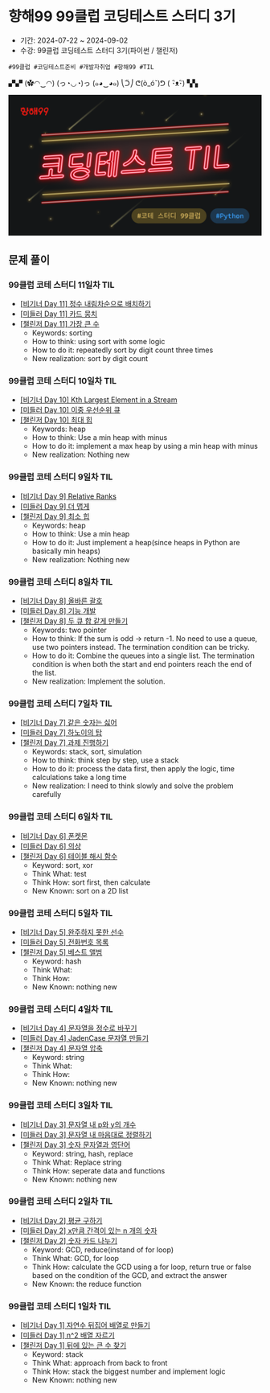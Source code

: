 # 향해99 99클럽 코딩테스트 스터디 3기

- 기간: 2024-07-22 ~ 2024-09-02
- 수강: 99클럽 코딩테스트 스터디 3기(파이썬 / 챌린저)

```text
#99클럽 #코딩테스트준비 #개발자취업 #항해99 #TIL
```

▞▞ (✿◠‿◠) (っ◔◡◔)っ (๑◕‿◕๑) ⎝ᑒ⎠ ᕦ(ò_óˇ)ᕤ ( ･ิᴥ･ิ) ▚▚

![hanghae_til_photo.png](./hanghae_til_photo.png)

## 문제 풀이

### 99클럽 코테 스터디 11일차 TIL

- [[비기너 Day 11] 정수 내림차순으로 배치하기](../Programmers/Python/Code/정수%20내림차순으로%20배치하기.py)
- [[미들러 Day 11] 카드 뭉치](../Programmers/Python/Code/카드%20뭉치.py)
- [[챌린저 Day 11] 가장 큰 수](../Programmers/Python/Code/가장%20큰%20수.py)
  - Keywords: sorting
  - How to think: using sort with some logic
  - How to do it: repeatedly sort by digit count three times
  - New realization: sort by digit count

### 99클럽 코테 스터디 10일차 TIL

- [[비기너 Day 10] Kth Largest Element in a Stream](../Leetcode/problems/703.%20Kth%20Largest%20Element%20in%20a%20Stream.md)
- [[미들러 Day 10] 이중 우선순위 큐](../Programmers/Python/Code/이중우선순위큐.py)
- [[챌린저 Day 10] 최대 힙](../BAEKJOON/problems/11279.md)
  - Keywords: heap
  - How to think: Use a min heap with minus
  - How to do it: implement a max heap by using a min heap with minus
  - New realization: Nothing new

### 99클럽 코테 스터디 9일차 TIL

- [[비기너 Day 9] Relative Ranks](../Leetcode/problems/506.%20Relative%20Ranks.md)
- [[미들러 Day 9] 더 맵게](../Programmers/Python/Code/더%20맵게.py)
- [[챌린저 Day 9] 최소 힙](../BAEKJOON/problems/1927.md)
  - Keywords: heap
  - How to think: Use a min heap
  - How to do it: Just implement a heap(since heaps in Python are basically min heaps)
  - New realization: Nothing new

### 99클럽 코테 스터디 8일차 TIL

- [[비기너 Day 8] 올바른 괄호](../Programmers/Python/Code/올바른%20괄호.py)
- [[미들러 Day 8] 기능 개발](../Programmers/Python/Code/기능개발.py)
- [[챌린저 Day 8] 두 큐 합 같게 만들기](../Programmers/Python/Code/두%20큐%20합%20같게%20만들기.py)
  - Keywords: two pointer
  - How to think: If the sum is odd -> return -1. No need to use a queue, use two pointers instead. The termination condition can be tricky.
  - How to do it: Combine the queues into a single list. The termination condition is when both the start and end pointers reach the end of the list.
  - New realization: Implement the solution.

### 99클럽 코테 스터디 7일차 TIL

- [[비기너 Day 7] 같은 숫자는 싫어](../Programmers/Python/Code/같은%20숫자는%20싫어.py)
- [[미들러 Day 7] 하노이의 탑](../Programmers/Python/Code/하노이의%20탑.py)
- [[챌린저 Day 7] 과제 진행하기](../Programmers/Python/Code/과제%20진행하기.py)
  - Keywords: stack, sort, simulation
  - How to think: think step by step, use a stack
  - How to do it: process the data first, then apply the logic, time calculations take a long time
  - New realization: I need to think slowly and solve the problem carefully

### 99클럽 코테 스터디 6일차 TIL

- [[비기너 Day 6] 폰켓몬](../Programmers/Python/Code/폰켓몬.py)
- [[미들러 Day 6] 의상](../Programmers/Python/Code/의상.py)
- [[챌린저 Day 6] 테이블 해시 함수](../Programmers/Python/Code/테이블%20해시%20함수.py)
  - Keyword: sort, xor
  - Think What: test
  - Think How: sort first, then calculate
  - New Known: sort on a 2D list

### 99클럽 코테 스터디 5일차 TIL

- [[비기너 Day 5] 완주하지 못한 선수](../Programmers/Python/Code/완주하지%20못한%20선수.py)
- [[미들러 Day 5] 전화번호 목록](../Programmers/Python/Code/전화번호%20목록.py)
- [[챌린저 Day 5] 베스트 앨범](../Programmers/Python/Code/베스트앨범.py)
  - Keyword: hash
  - Think What:
  - Think How:
  - New Known: nothing new

### 99클럽 코테 스터디 4일차 TIL

- [[비기너 Day 4] 문자열을 정수로 바꾸기](../Programmers/Python/Code/문자열을%20정수로%20바꾸기.py)
- [[미들러 Day 4] JadenCase 문자열 만들기](../Programmers/Python/Code/JadenCase%20문자열%20만들기.py)
- [[챌린저 Day 4] 문자열 압축](../Programmers/Python/Code/문자열%20압축.py)
  - Keyword: string
  - Think What:
  - Think How:
  - New Known: nothing new

### 99클럽 코테 스터디 3일차 TIL

- [[비기너 Day 3] 문자열 내 p와 y의 개수](../Programmers/Python/Code/문자열%20내%20p와%20y의%20개수.py)
- [[미들러 Day 3] 문자열 내 마음대로 정렬하기](../Programmers/Python/Code/문자열%20내%20마음대로%20정렬하기.py)
- [[챌린저 Day 3] 숫자 문자열과 영단어](../Programmers/Python/Code/숫자%20문자열과%20영단어.py)
  - Keyword: string, hash, replace
  - Think What: Replace string
  - Think How: seperate data and functions
  - New Known: nothing new

### 99클럽 코테 스터디 2일차 TIL

- [[비기너 Day 2] 평균 구하기](../Programmers/Python/Code/평균%20구하기.py)
- [[미들러 Day 2] x만큼 간격이 있는 n 개의 숫자](../Programmers/Python/Code/x만큼%20간격이%20있는%20n개의%20숫자.py)
- [[챌린저 Day 2] 숫자 카드 나누기](../Programmers/Python/Code/숫자%20카드%20나누기.py)
  - Keyword: GCD, reduce(instand of for loop)
  - Think What: GCD, for loop
  - Think How: calculate the GCD using a for loop, return true or false based on the condition of the GCD, and extract the answer
  - New Known: the reduce function

### 99클럽 코테 스터디 1일차 TIL

- [[비기너 Day 1] 자연수 뒤집어 배열로 만들기](../Programmers/Python/Code/자연수%20뒤집어%20배열로%20만들기.py)
- [[미들러 Day 1] n^2 배열 자르기](../Programmers/Python/Code/n^2%20배열%20자르기.py)
- [[챌린저 Day 1] 뒤에 있는 큰 수 찾기](../Programmers/Python/Code/뒤에%20있는%20큰%20수%20찾기.py)
  - Keyword: stack
  - Think What: approach from back to front
  - Think How: stack the biggest number and implement logic
  - New Known: nothing new
